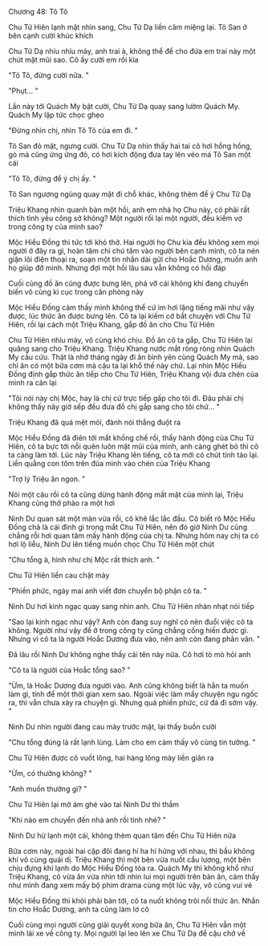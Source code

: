 




Chương 48: Tô Tô


Chu Tử Hiên lạnh mặt nhìn sang, Chu Tử Dạ liền câm miệng lại. Tô San ở bên cạnh cười khúc khích

Chu Tử Dạ nhíu nhíu mày, anh trai à, không thể để cho đứa em trai này một chút mặt mũi sao. Cô ấy cười em rồi kìa

"Tô Tô, đừng cười nữa. "

"Phụt... "

Lần này tới Quách My bật cười, Chu Tử Dạ quay sang lườm Quách My. Quách My lập tức chọc ghẹo

"Đừng nhìn chị, nhìn Tô Tô của em đi. "

Tô San đỏ mặt, ngưng cười. Chu Tử Dạ nhìn thấy hai tai cô hơi hồng hồng, gò má cũng ửng ửng đỏ, có hơi kích động đưa tay lên véo má Tô San một cái

"Tô Tô, đừng để ý chị ấy. "

Tô San ngượng ngùng quay mặt đi chỗ khác, không thèm để ý Chu Tử Dạ

Triệu Khang nhìn quanh bàn một hồi, anh em nhà họ Chu này, có phải rất thích tình yêu công sở không? Một người rồi lại một người, đều kiếm vợ trong công ty của mình sao?

Mộc Hiểu Đồng thì tức tới khó thở. Hai người họ Chu kia đều không xem mọi người ở đây ra gì, hoàn tâm chỉ chú tâm vào người bên cạnh mình, cô ta nén giận lôi điện thoại ra, soạn một tin nhắn dài gửi cho Hoắc Dương, muốn anh họ giúp đỡ mình. Nhưng đợi một hồi lâu sau vẫn không có hồi đáp

Cuối cùng đồ ăn cũng được bưng lên, phá vỡ cái không khí đang chuyển biến vô cùng kì cục trong căn phòng này

Mộc Hiểu Đồng cảm thấy mình không thể cứ im hơi lặng tiếng mãi như vậy được, lúc thức ăn được bưng lên. Cô ta lại kiếm cớ bắt chuyện với Chu Tử Hiên, rồi lại cách một Triệu Khang, gắp đồ ăn cho Chu Tử Hiên



Chu Tử Hiên nhíu mày, vô cùng khó chịu. Đồ ăn cô ta gắp, Chu Tử Hiên lại quăng sang cho Triệu Khang. Triệu Khang nước mắt ròng ròng nhìn Quách My cầu cứu. Thật là nhớ tháng ngày đi ăn bình yên cùng Quách My mà, sao chỉ ăn có một bữa cơm mà cậu ta lại khổ thế này chứ. Lại nhìn Mộc Hiểu Đồng định gắp thức ăn tiếp cho Chu Tử Hiên, Triệu Khang vội đưa chén của mình ra cản lại

"Tôi nói này chị Mộc, hay là chị cứ trực tiếp gấp cho tôi đi. Đâu phải chị không thấy nãy giờ sếp đều đưa đồ chị gắp sang cho tôi chứ... "

Triệu Khang đã quá mệt mỏi, đành nói thẳng đuột ra

Mộc Hiểu Đồng đã điên tới mất khống chế rồi, thấy hành động của Chu Tử Hiên, cô ta bực tới nỗi quên luôn mặt mũi của mình, anh càng ghét bỏ thì cô ta càng làm tới. Lúc này Triệu Khang lên tiếng, cô ta mới có chút tỉnh táo lại. Liền quẳng con tôm trên đũa mình vào chén của Triệu Khang

"Trợ lý Triệu ăn ngon. "

Nói một câu rồi cô ta cũng dừng hành động mất mặt của mình lại, Triệu Khang cũng thở phào ra một hơi

Ninh Dư quan sát một màn vừa rồi, cô khẽ lắc lắc đầu. Cô biết rõ Mộc Hiểu Đồng chả là cái đinh gì trong mắt Chu Tử Hiên, nên đó giờ Ninh Dư cũng chẳng rỗi hơi quan tâm mấy hành động của chị ta. Nhưng hôm nay chị ta có hơi lộ liễu, Ninh Dư lên tiếng muốn chọc Chu Tử Hiên một chút

"Chu tổng à, hình như chị Mộc rất thích anh. "

Chu Tử Hiên liền cau chặt mày

"Phiền phức, ngày mai anh viết đơn chuyển bộ phận cô ta. "

Ninh Dư hơi kinh ngạc quay sang nhìn anh. Chu Tử Hiên nhàn nhạt nói tiếp

"Sao lại kinh ngạc như vậy? Anh còn đang suy nghĩ có nên đuổi việc cô ta không. Người như vậy để ở trong công ty cũng chẳng cống hiến được gì. Nhưng vì cô ta là người Hoắc Dương đưa vào, nên anh còn đang phân vân. "

Đã lâu rồi Ninh Dư không nghe thấy cái tên này nữa. Cô hơi tò mò hỏi anh



"Cô ta là người của Hoắc tổng sao? "

"Ừm, là Hoắc Dương đưa người vào. Anh cũng không biết là hắn ta muốn làm gì, tính để một thời gian xem sao. Ngoài việc làm mấy chuyện ngu ngốc ra, thì vẫn chưa xảy ra chuyện gì. Nhưng quá phiền phức, cứ đá đi sớm vậy. "

Ninh Dư nhìn người đang cau mày trước mặt, lại thấy buồn cười

"Chu tổng đúng là rất lạnh lùng. Làm cho em cảm thấy vô cùng tin tưởng. "

Chu Tử Hiên được cô vuốt lông, hai hàng lông mày liền giãn ra

"Ừm, có thưởng không? "

"Anh muốn thưởng gì? "

Chu Tử Hiên lại mờ ám ghé vào tai Ninh Dư thì thầm

"Khi nào em chuyển đến nhà anh rồi tính nhé? "

Ninh Dư hừ lạnh một cái, không thèm quan tâm đến Chu Tử Hiên nữa

Bữa cơm này, ngoài hai cặp đôi đang hí ha hí hửng với nhau, thì bầu không khí vô cùng quái dị. Triệu Khang thì một bên vừa nuốt cẩu lương, một bên chịu đựng khí lạnh do Mộc Hiểu Đồng tỏa ra. Quách My thì không khổ như Triệu Khang, cô vừa ăn vừa nhìn tới nhìn lui mọi người trên bàn ăn, cảm thấy như mình đang xem mấy bộ phim drama cùng một lúc vậy, vô cùng vui vẻ

Mộc Hiểu Đồng thì khỏi phải bàn tới, cô ta nuốt không trôi nổi thức ăn. Nhắn tin cho Hoắc Dương, anh ta cũng làm lơ cô

Cuối cùng mọi người cũng giải quyết xong bữa ăn, Chu Tử Hiên vẫn một mình lái xe về công ty. Mọi người lại leo lên xe Chu Tử Dạ để cậu chở về




